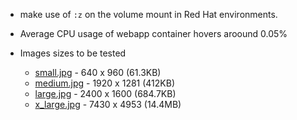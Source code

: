 - make use of ```:z``` on the volume mount in Red Hat environments.

- Average CPU usage of webapp container hovers aroound 0.05%

- Images sizes to be tested
    - [small.jpg](https://unsplash.com/photos/brown-2-door-window-gCuSEdv7W7w) - 640 x 960 (61.3KB)
    - [medium.jpg](https://unsplash.com/photos/the-northern-lights-dance-across-the-night-sky-z20CpvTLaZk) - 1920 x 1281 (412KB)
    - [large.jpg](https://unsplash.com/photos/an-elephant-stands-in-the-african-savanna-hcBVdd2leJs) - 2400 x 1600 (684.7KB)
    - [x_large.jpg](https://unsplash.com/photos/a-van-and-a-dog-sit-by-the-sea-hvnqLm01za4) - 7430 x 4953 (14.4MB)